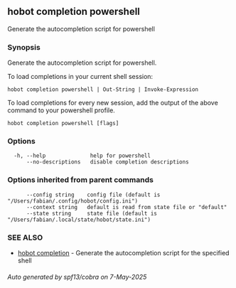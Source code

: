 ## hobot completion powershell

Generate the autocompletion script for powershell

### Synopsis

Generate the autocompletion script for powershell.

To load completions in your current shell session:

	hobot completion powershell | Out-String | Invoke-Expression

To load completions for every new session, add the output of the above command
to your powershell profile.


```
hobot completion powershell [flags]
```

### Options

```
  -h, --help              help for powershell
      --no-descriptions   disable completion descriptions
```

### Options inherited from parent commands

```
      --config string    config file (default is "/Users/fabian/.config/hobot/config.ini")
      --context string   default is read from state file or "default"
      --state string     state file (default is "/Users/fabian/.local/state/hobot/state.ini")
```

### SEE ALSO

* [hobot completion](hobot_completion.md)	 - Generate the autocompletion script for the specified shell

###### Auto generated by spf13/cobra on 7-May-2025

